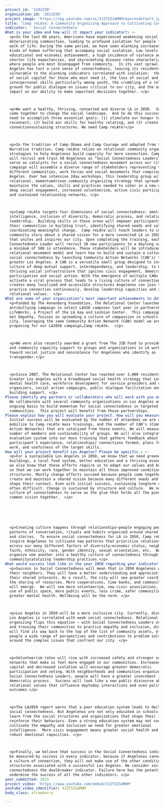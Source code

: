 ```yaml
---
project_id: '3102250'
organization_id: '2013250'
project_image: 'https://img.youtube.com/vi/3J2TSZ1AMHM/maxresdefault.jpg'
title: 'Camp reLAte: A Community Organizing Approach to Cultivating Connectedness'
indicator: ' Social Connectedness'
What is your idea and how will it impact your indicator?: >-
  <p>In the last 60 years, Americans have experienced weakening social bonds and
  deteriorating communities, leading to profound isolation for people from every
  walk of life. During the same period, we have seen alarming increases in the
  kinds of human suffering that accompany social isolation. Low levels of
  educational and economic achievement, a high incidence of violence and crime,
  shorter life expectancies, and skyrocketing disease rates characterize cities
  where people are most disengaged from community.  In its vast sprawl, Los
  Angeles has lost a core sense of connectedness, leaving its residents too
  vulnerable to the alarming indicators correlated with isolation:  the erosion
  of social capital for those who most need it, the loss of social and
  interpersonal skills particularly among youth, the crumbling of a reliable
  ground for public dialogue on issues critical to our city, and the associated
  impact on our ability to make important decisions together. </p>



  <p>We want a healthy, thriving, connected and diverse LA in 2050.  So, we MUST
  come together to change the social landscape.  And to do this successfully, we
  need to accomplish three essential goals: (1) stimulate our hunger to
  reconnect; (2) build our skills for healthy relating; and (3) create many new
  connectionsustaining structures. We need Camp reLAte!</p>



  <p>In the tradition of Camp Obama and Camp Courage and adapted from the Public
  Narrative tradition, Camp reLAte relies on relational community organizing
  strategies to help Angelenos build capacity for more connection. Camp reLAte
  will recruit and train 50 Angelenos as “Social Connectedness Leaders” who will
  serve as catalysts for a social connectedness movement across our city. The
  campaign will assemble a diverse range of stakeholders representing the
  different communities, work forces and social movements that comprise Los
  Angeles. Over two intensive 2day workshops, this leadership group will learn a
  relational, momentumdriven community organizing strategy that spreads and
  maintains the values, skills and practices needed to usher in a new era of
  deep social engagement, increased volunteerism, active civic participation,
  and sustained relationship networks. </p>



  <p>Camp reLAte targets four dimensions of social connectedness: emotional
  intelligence, inclusion of diversity, democratic process, and relational
  leadership.  Building skills in these areas will empower participants to lead
  their communities in building trust, identifying shared needs and values, and
  coordinating meaningful change.  Camp reLAte will teach leaders to construct a
  community story about a shared vision for a more connected LA in 2050, a story
  that unites and inspires our city. Upon completing the training, each Social
  Connectedness Leader will recruit 10 new participants to a daylong summit with
  a minimum of 500 in attendance. These stakeholders will be introduced to the
  relational movement model and learn how to build and sustain a culture of
  social connectedness by launching Community Action Networks (CAN's) throughout
  greater Los Angeles. A CAN is a versatile small group designed to incubate a
  culture of deep mutual support, interdependency, and leadership, to build a
  thriving social infrastructure that ignites civic engagement, democratic
  participation and social action. With the emergence of multiple CANs we will
  activate a viral process that leads to a living culture of connection and
  creates many localized and accessible structures Angelenos can join to
  practice connection continuously, develop leadership capacities and spread
  relational values.  </p>
What are some of your organization’s most important achievements to date?: >-
  <p>Funded by The Annenberg Foundation, The Relational Center launched a pilot
  antibullying campaign in select LAUSD campuses last year in partnership with
  LifeWorks, a Project of the LA Gay and Lesbian Center.  This campaign, called
  Get Empathy, focuses on spreading a culture of compassion in schools in our
  city, leveraging the same Community Action Network (CAN) model we are
  proposing for our LA2050 campaign…Camp reLAte.  </p>



  <p>We were also recently awarded a grant from The JIB Fund to provide training
  and community capacity support to groups and organizations in LA working
  toward social justice and nonviolence for Angelenos who identify as
  transgender.</p>



  <p>Since 2007, The Relational Center has reached over 3,000 residents of
  Greater Los Angeles with a broadbased social health strategy that includes
  mental health care, workforce development for service providers and community
  organizers, social action campaigns, public dialogue facilitation and capacity
  building support. </p>
Please identify any partners or collaborators who will work with you on this project.: >-
  We collaborate with several community organizations in Los Angeles on an
  ongoing basis to build momentum for social connectedness in targeted
  communities.  This project will benefit from those partnerships.
Please explain how you will evaluate your project. How will you measure success?: >-
  Initial success will be evaluated by the number of attendees we are able to
  mobilize to Camp reLAte mass trainings, and the number of CAN’s (Community
  Action Networks) that are catalyzed from those events. We will measure the
  number of members and sustainability of groups. We will also integrate an
  evaluation system into our mass training that gathers feedback about
  participant’s experience, relationships/ connections formed, plans for ongoing
  work, and usefulness of the target skills.
How will your project benefit Los Angeles? Please be specific.: >-
  <p>For a sustainable Los Angeles in 2050, we know that we need greener
  buildings, a local food system, better education and a thriving economy. But
  we also know that these efforts require us to adapt our values and behaviors
  so that we can work together to maintain all those improved conditions and
  structures. Mostly change efforts succeed because people come together to
  create and maintain a shared vision because many different needs and interests
  shape their context. Even with initial success, sustaining longterm change is
  often difficult. Change is sustained by structure and culture.  We need a
  culture of connectedness to serve as the glue that holds all the pieces of our
  common vision together.  </p>






  <p>Creating culture happens through relationships—people engaging people in
  patterns of conversation, rituals and habits organized around shared values
  and stories.  To ensure social connectedness for LA in 2050, Camp reLAte will
  inspire Angelenos to cultivate new patterns that prioritize relationships
  across our many different factors of diversity—economic status, neighborhood,
  faith, ethnicity, race, gender identity, sexual orientation, etc.  We will
  organize one another into a healthy culture of connectedness through
  communitycatalyzing leadership practices.</p>
What would success look like in the year 2050 regarding your indicator?: >-
  <p>Success in Social Connectedness will mean that in 2050 Angelenos will know
  their neighbors. They will have a better understanding and appreciation for
  their shared interests. As a result, the city will see greater coordination in
  the sharing of resources. More cooperatives, time banks, and community gardens
  will emerge.  We will see more volunteerism, new civic associations, greater
  use of public space, more public events, less crime, safer communities, and
  greater mental health. Wellbeing will be the norm. </p>



  <p>Los Angeles in 2050 will be a more inclusive city. Currently, diversity in
  Los Angeles is correlated with weak social connectedness. Relational
  organizing flips this equation — with Social Connectedness Leaders organizing
  and training their communities to practice empathy and inclusion, diversity
  will find its way back to the top of the list of community assets, offering
  people a wide range of perspectives and contributions to problem solving
  around the complex issues that confront our city. </p>



  <p>Volunteerism rates will rise with increased safety and stronger social
  networks that make us feel more engaged in our communities. Increased social
  capital and decreased isolation will encourage greater democratic
  participation and voting. With neighborhoods and communities organized by
  Social Connectedness Leaders, people will have a greater investment in the
  democratic process.  Success will look like a new public discourse about
  relational values that influence daytoday interactions and even political
  outcomes.</p>



  <p>The LA2050 report warns that a poor education system leads to declines in
  social connectedness. But Angelenos are not only educated in schools. They
  learn from the social structures and organizations that shape their ideas and
  reinforce their behaviors. Even a strong education system may not successfully
  cultivate the empathy and inclusion we need for greater emotional
  intelligence.  More civic engagement means greater social health and more
  robust emotional capacities. </p>



  <p>Finally, we believe that success in the Social Connectedness indicator will
  be measured by success in every indicator, because if Angelenos cannot sustain
  a culture of connection, they will not make use of the other conditions and
  structures associated with a successful Los Angeles. We consider social
  connectedness the dealbreaker indicator. Failure here has the potential to
  undermine the success of all the other indicators. </p>
year_submitted: 2013
project_video: 'https://www.youtube.com/embed/3J2TSZ1AMHM'
youtube_video_identifier: 3J2TSZ1AMHM
body_class: strawberry

---
```

